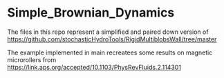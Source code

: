# Simple_Brownian_Dynamics
The files in this repo represent a simplified and paired down version of 
https://github.com/stochasticHydroTools/RigidMultiblobsWall/tree/master

The example implemented in main recreatees some results on magnetic microrollers from 
https://link.aps.org/accepted/10.1103/PhysRevFluids.2.114301

